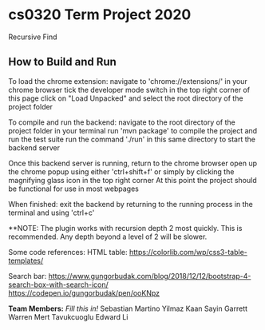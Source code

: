 # cs0320 Term Project 2020

Recursive Find

## How to Build and Run

To load the chrome extension:
navigate to 'chrome://extensions/' in your chrome browser
tick the developer mode switch in the top right corner of this page
click on "Load Unpacked" and select the root directory of the project folder

To compile and run the backend:
navigate to the root directory of the project folder in your terminal
run 'mvn package' to compile the project and run the test suite
run the command './run' in this same directory to start the backend server

Once this backend server is running, return to the chrome browser
open up the chrome popup using either 'ctrl+shift+f' or simply by clicking the magnifying glass icon in the top right corner
At this point the project should be functional for use in most webpages

When finished:
exit the backend by returning to the running process in the terminal and using 'ctrl+c'

**NOTE: The plugin works with recursion depth 2 most quickly. This is recommended. Any depth beyond a level of 2 will be slower.

Some code references:
HTML table:
https://colorlib.com/wp/css3-table-templates/

Search bar:
https://www.gungorbudak.com/blog/2018/12/12/bootstrap-4-search-box-with-search-icon/
https://codepen.io/gungorbudak/pen/ooKNpz



**Team Members:** _Fill this in!_
Sebastian Martino
Yilmaz Kaan Sayin
Garrett Warren
Mert Tavukcuoglu
Edward Li
